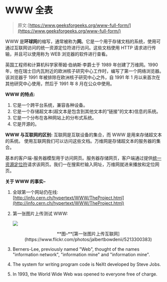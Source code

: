 # WWW 全表

> 原文:[https://www.geeksforgeeks.org/www-full-form/](https://www.geeksforgeeks.org/www-full-form/)

WWW 是**环球网**的缩写，通常被称为**网**。它是一个用于存储文档的系统，使用可通过互联网访问的统一资源定位符进行访问。这些文档使用 HTTP 请求进行传输，并且可以使用称为 WEB 浏览器的软件进行查看。

英国工程师和计算机科学家蒂姆·伯纳斯·李爵士于 1989 年创建了万维网。1990 年，他在瑞士日内瓦附近的欧洲核子研究中心工作时，编写了第一个网络浏览器。该浏览器于 1991 年被排除在欧洲核子研究中心之外，自 1991 年 1 月以来首次在其他研究中心使用，然后于 1991 年 8 月在公众中使用。

**WWW 的特点:**

1.  它是一个跨平台系统，兼容各种设备。
2.  它是一个存储超文本(超文本是包含到其他文本的“链接”的文本)信息的系统。
3.  它是一个分布在各种网站上的分布式系统。
4.  它是开源的。

**WWW 与互联网的区别:**
互联网是互联设备的集合，而 WWW 是用来存储超文本的系统。
使用互联网我们可以访问这些文档。万维网是存储超文本的服务器的集合。

 <bhow does="" www="" work="" :="" b="">基本的客户端-服务器模型用于访问网页。服务器存储网页，客户端通过提供[统一资源定位符](https://www.geeksforgeeks.org/url-full-form/)请求该网页。我们一在搜索栏输入网址，万维网就进来播放和定位网页。</bhow>

**关于 WWW 的事实–**

1.  全球第一个网站仍在线:[http://info.cern.ch/hypertext/WWW/TheProject.html](http://info.cern.ch/hypertext/WWW/TheProject.html)
2.  第一张图片上传测试 WWW:

    ![](https://upload.wikimedia.org/wikipedia/en/c/c0/Les_Horribles_Cernettes_in_1992.jpg)

    <center>**图–**[第一张图片上传互联网](https://www.flickr.com/photos/jalbertbowdenii/5213300383)</center>

3.  Berners-Lee, previously named "Web", thought of the names "information network", "information mine" and "information mine".
4.  The system for writing program code is NeXt developed by Steve Jobs.
5.  In 1993, the World Wide Web was opened to everyone free of charge.